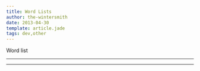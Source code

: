 ```yaml
---
title: Word Lists
author: the-wintersmith
date: 2013-04-30
template: article.jade
tags: dev,other 
---
```


Word list 

---

---
